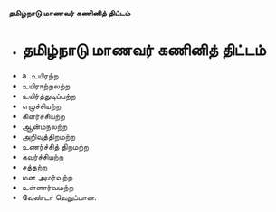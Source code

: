 **தமிழ்நாடு மாணவர் கணினித் திட்டம்**
- # தமிழ்நாடு மாணவர் கணினித் திட்டம்
- a. உயிரற்ற
- உயிராற்றலற்ற
- உயிர்த்துடிப்பற்ற
- எழுச்சியற்ற
- கிளர்ச்சியற்ற
- ஆன்மநலற்ற
- அறிவுத்திறமற்ற
- உணர்ச்சித் திறமற்ற
- கவர்ச்சியற்ற
- சத்தற்ற
- மன அமர்வற்ற
- உள்ளார்வமற்ற
- வேண்டா வெறுப்பான.

